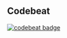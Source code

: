 ## Codebeat

[![codebeat badge](https://codebeat.co/badges/5ac7660c-da74-4561-bd54-513b3c5309cc)](https://codebeat.co/projects/github-com-andrepin29-proyecto_grupo7-master)
